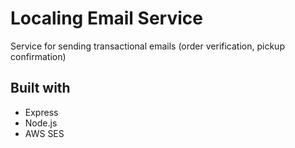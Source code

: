 # Localing Email Service
Service for sending transactional emails (order verification, pickup confirmation)

## Built with
- Express
- Node.js
- AWS SES
